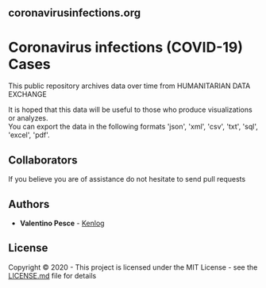 ## coronavirusinfections.org
# Coronavirus infections (COVID-19) Cases

This public repository archives data over time from HUMANITARIAN DATA EXCHANGE

It is hoped that this data will be useful to those who produce visualizations or analyzes.   
You can export the data in the following formats 'json', 'xml', 'csv', 'txt', 'sql', 'excel', 'pdf'.

## Collaborators
If you believe you are of assistance do not hesitate to send pull requests

## Authors

* **Valentino Pesce** - [Kenlog](https://github.com/kenlog)

## License

Copyright © 2020 - This project is licensed under the MIT License - see the [LICENSE.md](LICENSE) file for details 
